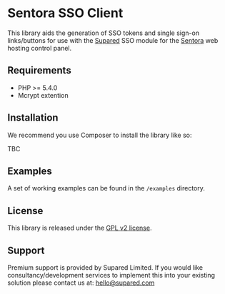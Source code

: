 # Sentora SSO Client

This library aids the generation of SSO tokens and single sign-on links/buttons for use with the [Supared](http://supared.com) SSO module for the [Sentora](http://sentora.org) web hosting control panel.

Requirements
------------

* PHP >= 5.4.0
* Mcrypt extention

Installation
------------

We recommend you use Composer to install the library like so:

TBC

Examples
--------

A set of working examples can be found in the ``/examples`` directory.

License
-------

This library is released under the [GPL v2 license](LICENSE).

Support
-------

Premium support is provided by Supared Limited. If you would like consultancy/development services to implement this into your existing solution please contact us at: hello@supared.com